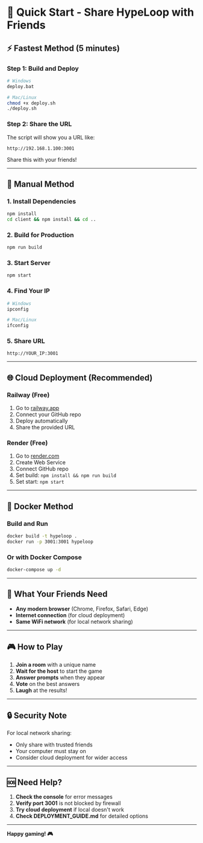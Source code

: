 # 🚀 Quick Start - Share HypeLoop with Friends

## ⚡ Fastest Method (5 minutes)

### Step 1: Build and Deploy
```bash
# Windows
deploy.bat

# Mac/Linux
chmod +x deploy.sh
./deploy.sh
```

### Step 2: Share the URL
The script will show you a URL like:
```
http://192.168.1.100:3001
```

Share this with your friends!

---

## 🔧 Manual Method

### 1. Install Dependencies
```bash
npm install
cd client && npm install && cd ..
```

### 2. Build for Production
```bash
npm run build
```

### 3. Start Server
```bash
npm start
```

### 4. Find Your IP
```bash
# Windows
ipconfig

# Mac/Linux
ifconfig
```

### 5. Share URL
`http://YOUR_IP:3001`

---

## 🌐 Cloud Deployment (Recommended)

### Railway (Free)
1. Go to [railway.app](https://railway.app)
2. Connect your GitHub repo
3. Deploy automatically
4. Share the provided URL

### Render (Free)
1. Go to [render.com](https://render.com)
2. Create Web Service
3. Connect GitHub repo
4. Set build: `npm install && npm run build`
5. Set start: `npm start`

---

## 🐳 Docker Method

### Build and Run
```bash
docker build -t hypeloop .
docker run -p 3001:3001 hypeloop
```

### Or with Docker Compose
```bash
docker-compose up -d
```

---

## 📱 What Your Friends Need

- **Any modern browser** (Chrome, Firefox, Safari, Edge)
- **Internet connection** (for cloud deployment)
- **Same WiFi network** (for local network sharing)

---

## 🎮 How to Play

1. **Join a room** with a unique name
2. **Wait for the host** to start the game
3. **Answer prompts** when they appear
4. **Vote** on the best answers
5. **Laugh** at the results!

---

## 🔒 Security Note

For local network sharing:
- Only share with trusted friends
- Your computer must stay on
- Consider cloud deployment for wider access

---

## 🆘 Need Help?

1. **Check the console** for error messages
2. **Verify port 3001** is not blocked by firewall
3. **Try cloud deployment** if local doesn't work
4. **Check DEPLOYMENT_GUIDE.md** for detailed options

---

**Happy gaming! 🎮** 